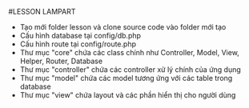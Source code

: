 #LESSON LAMPART
- Tạo mới folder lesson và clone source code vào folder mới tạo <br />
- Cấu hình database tại config/db.php  <br />
- Cấu hình route tại config/route.php  <br />
- Thư mục "core" chứa các class chính như Controller, Model, View, Helper, Router, Database  <br />
- Thư mục "controller" chứa các controller xử lý chính của ứng dụng <br />
- Thư mục "model" chứa các model tương ứng với các table trong database <br />
- Thư mục "view" chứa layout và các phần hiển thị cho người dùng <br />
